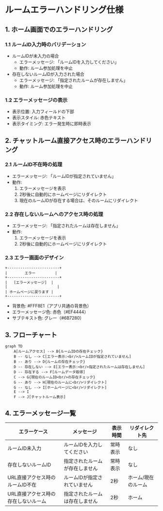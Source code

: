 # ルームエラーハンドリング仕様

## 1. ホーム画面でのエラーハンドリング

### 1.1 ルームID入力時のバリデーション
- ルームIDが未入力の場合
  - エラーメッセージ: 「ルームIDを入力してください」
  - 動作: ルーム参加処理を中止
- 存在しないルームIDが入力された場合
  - エラーメッセージ: 「指定されたルームが存在しません」
  - 動作: ルーム参加処理を中止

### 1.2 エラーメッセージの表示
- 表示位置: 入力フィールドの下部
- 表示スタイル: 赤色テキスト
- 表示タイミング: エラー発生時に即時表示

## 2. チャットルーム直接アクセス時のエラーハンドリング

### 2.1 ルームID不在時の処理
- エラーメッセージ: 「ルームIDが指定されていません」
- 動作:
  1. エラーメッセージを表示
  2. 2秒後に自動的にホームページにリダイレクト
  3. 現在のルームIDが存在する場合は、そのルームにリダイレクト

### 2.2 存在しないルームへのアクセス時の処理
- エラーメッセージ: 「指定されたルームは存在しません」
- 動作:
  1. エラーメッセージを表示
  2. 2秒後に自動的にホームページにリダイレクト

### 2.3 エラー画面のデザイン
```
+------------------------+
|        エラー         |
+------------------------+
|   [エラーメッセージ]  |
|                       |
| ホームページに戻ります |
+------------------------+
```

- 背景色: #FFF8E1（アプリ共通の背景色）
- エラーメッセージ色: 赤色（#EF4444）
- サブテキスト色: グレー（#6B7280）

## 3. フローチャート

```mermaid
graph TD
    A[ルームアクセス] --> B{ルームIDの存在チェック}
    B -- なし --> C[エラー表示:<br/>ルームIDが指定されていません]
    B -- あり --> D{ルームの存在チェック}
    D -- 存在しない --> E[エラー表示:<br/>指定されたルームは存在しません]
    D -- 存在する --> F[ルームデータ取得]
    C --> G{現在のルームID<br/>の存在チェック}
    G -- あり --> H[現在のルームに<br/>リダイレクト]
    G -- なし --> I[ホームページに<br/>リダイレクト]
    E --> I
    F --> J[チャットルーム表示]
```

## 4. エラーメッセージ一覧

| エラーケース | メッセージ | 表示時間 | リダイレクト先 |
|------------|-----------|----------|--------------|
| ルームID未入力 | ルームIDを入力してください | 常時表示 | なし |
| 存在しないルームID | 指定されたルームが存在しません | 常時表示 | なし |
| URL直接アクセス時のルームID不在 | ルームIDが指定されていません | 2秒 | ホーム/現在のルーム |
| URL直接アクセス時の存在しないルーム | 指定されたルームは存在しません | 2秒 | ホーム |
